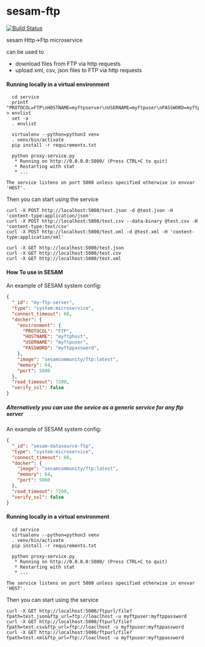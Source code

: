 # sesam-ftp
[![Build Status](https://travis-ci.org/sesam-community/ftp.svg?branch=master)](https://travis-ci.org/sesam-community/ftp)

sesam Http->Ftp microservice

can be used to
 * download files from FTP via http requests
 * upload xml, csv, json files to FTP via http requests


#### Running locally in a virtual environment
```
  cd service
  printf "PROTOCOL=FTP\nHOSTNAME=myftpserver\nUSERNAME=myftpuser\nPASSWORD=myftppassword\n" > envlist
  set -a
  . envlist

  virtualenv --python=python3 venv
  . venv/bin/activate
  pip install -r requirements.txt

  python proxy-service.py
   * Running on http://0.0.0.0:5000/ (Press CTRL+C to quit)
   * Restarting with stat
   * ...

The service listens on port 5000 unless specified otherwise in envvar 'HOST'.

```
Then you can start using the service

```
curl -X POST http://localhost:5000/test.json -d @test.json -H 'content-type:application/json'
curl -X POST http://localhost:5000/test.csv --data-binary @test.csv -H 'content-type:text/csv'
curl -X POST http://localhost:5000/test.xml -d @test.xml -H 'content-type:application/xml'

curl -X GET http://localhost:5000/test.json
curl -X GET http://localhost:5000/test.csv
curl -X GET http://localhost:5000/test.xml
```

#### How To use in SESAM

An example of SESAM system config:

```json
{
  "_id": "my-ftp-server",
  "type": "system:microservice",
  "connect_timeout": 60,
  "docker": {
    "environment": {
      "PROTOCOL": "FTP",
      "HOSTNAME": "myftphost",
      "USERNAME": "myftpuser",
      "PASSWORD": "myftppassword",
    },
    "image": "sesamcommunity/ftp:latest",
    "memory": 64,
    "port": 5000
  },
  "read_timeout": 7200,
  "verify_ssl": false
}
```


##### Alternatively you can use the sevice as a generic service for any ftp server

An example of SESAM system config:

```json
{
  "_id": "sesam-datasource-ftp",
  "type": "system:microservice",
  "connect_timeout": 60,
  "docker": {
    "image": "sesamcommunity/ftp:latest",
    "memory": 64,
    "port": 5000
  },
  "read_timeout": 7200,
  "verify_ssl": false
}
```

#### Running locally in a virtual environment
```
  cd service
  virtualenv --python=python3 venv
  . venv/bin/activate
  pip install -r requirements.txt

  python proxy-service.py
   * Running on http://0.0.0.0:5000/ (Press CTRL+C to quit)
   * Restarting with stat
   * ...

The service listens on port 5000 unless specified otherwise in envvar 'HOST'.

```
Then you can start using the service

```
curl -X GET http://localhost:5000/ftpurl/file?fpath=test.json&ftp_url=ftp://loaclhost -u myftpuser:myftppassword
curl -X GET http://localhost:5000/ftpurl/file?fpath=test.csv&ftp_url=ftp://loaclhost -u myftpuser:myftppassword
curl -X GET http://localhost:5000/ftpurl/file?fpath=test.xml&ftp_url=ftp://loaclhost -u myftpuser:myftppassword
```
